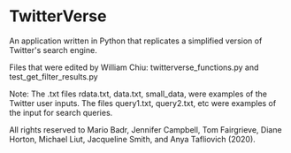 # TwitterVerse
An application written in Python that replicates a simplified version of Twitter's search engine.

Files that were edited by William Chiu: twitterverse_functions.py and test_get_filter_results.py

Note: The .txt files rdata.txt, data.txt, small_data, were examples of the Twitter user inputs.  The files query1.txt, query2.txt, etc were examples of the input for search queries.


All rights reserved to Mario Badr, Jennifer Campbell, Tom Fairgrieve, Diane Horton, Michael Liut, Jacqueline Smith, and Anya Tafliovich (2020). 
